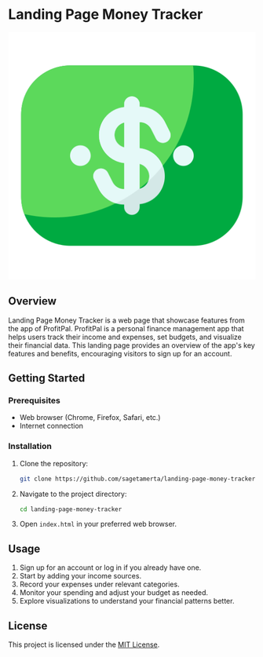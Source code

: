 # Landing Page Money Tracker

![Money Tracker Logo](https://raw.githubusercontent.com/sagetamerta/landing-page-money-tracker/main/img/dollar-icon.png)

## Overview

Landing Page Money Tracker is a web page that showcase features from the app of ProfitPal. ProfitPal is a personal finance management app that helps users track their income and expenses, set budgets, and visualize their financial data. This landing page provides an overview of the app's key features and benefits, encouraging visitors to sign up for an account.

## Getting Started

### Prerequisites

- Web browser (Chrome, Firefox, Safari, etc.)
- Internet connection

### Installation

1. Clone the repository:

   ```bash
   git clone https://github.com/sagetamerta/landing-page-money-tracker.git
   ```

2. Navigate to the project directory:

   ```bash
   cd landing-page-money-tracker
   ```

3. Open `index.html` in your preferred web browser.

## Usage

1. Sign up for an account or log in if you already have one.
2. Start by adding your income sources.
3. Record your expenses under relevant categories.
4. Monitor your spending and adjust your budget as needed.
5. Explore visualizations to understand your financial patterns better.

## License

This project is licensed under the [MIT License](https://github.com/sagetamerta/landing-page-money-tracker/blob/main/LICENSE).